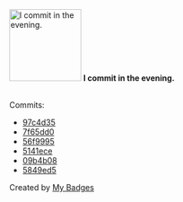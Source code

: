 <img src="https://my-badges.github.io/my-badges/evening-commits.png" alt="I commit in the evening." title="I commit in the evening." width="128">
<strong>I commit in the evening.</strong>
<br><br>

Commits:

- <a href="https://github.com/dwesh163/music/commit/97c4d357657beccf3cf6311ae63b688ca1632ac3">97c4d35</a>
- <a href="https://github.com/dwesh163/landing-page/commit/7f65dd0323e20abc650661f249bb94c330131413">7f65dd0</a>
- <a href="https://github.com/dwesh163/landing-page/commit/56f9995d235d89f8b4a96a5902f13a2d98d202da">56f9995</a>
- <a href="https://github.com/dwesh163/landing-page/commit/5141eced4d1f4be4fd9f80c42a7f08b0f4b2b02a">5141ece</a>
- <a href="https://github.com/dwesh163/landing-page/commit/09b4b08589e54610c41929c4ab29bcb3cc2f0b47">09b4b08</a>
- <a href="https://github.com/dwesh163/freezer-inventory/commit/5849ed5e3e7947d7a9c3adcec6dd906c0c006890">5849ed5</a>


Created by <a href="https://github.com/my-badges/my-badges">My Badges</a>